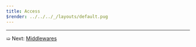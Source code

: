 ```yaml
---
title: Access
$render: ../../../_/layouts/default.pug
---
```


---

➯ Next: [Middlewares](./docs/middlewares)
